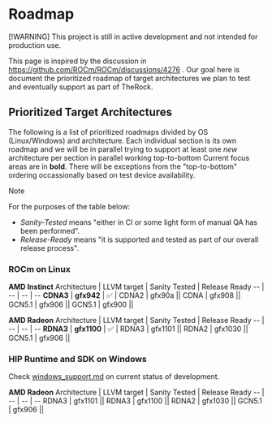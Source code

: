 # Roadmap

[!WARNING] This project is still in active development and not intended for production use.

This page is inspired by the discussion in https://github.com/ROCm/ROCm/discussions/4276 .
Our goal here is document the prioritized roadmap of target architectures we plan to test and eventually support as part of TheRock.

## Prioritized Target Architectures

The following is a list of prioritized roadmaps divided by OS (Linux/Windows) and architecture. Each individual section is its own roadmap and we will be in parallel trying to support at least one *new* architecture per section in parallel working top-to-bottom Current focus areas are in __bold__. There will be exceptions from the "top-to-bottom" ordering occassionally based on test device availability.

> [!NOTE]
> For the purposes of the table below:
> 
> * *Sanity-Tested* means "either in CI or some light form of manual QA has been performed".
> * *Release-Ready* means "it is supported and tested as part of our overall release process".

### ROCm on Linux

**AMD Instinct**
Architecture | LLVM target | Sanity Tested | Release Ready
-- | -- | -- | --
**CDNA3** | **gfx942** | ✅ |
CDNA2 | gfx90a ||
CDNA | gfx908 ||
GCN5.1 | gfx906 ||
GCN5.1 | gfx900 ||

**AMD Radeon**
Architecture | LLVM target | Sanity Tested | Release Ready
-- | -- | -- | --
**RDNA3** | **gfx1100** | ✅ |
RDNA3 | gfx1101 ||
RDNA2 | gfx1030 ||
GCN5.1 | gfx906 ||

### HIP Runtime and SDK on Windows

Check [windows_support.md](docs/development/windows_support.md) on current status of development.

**AMD Radeon**
Architecture | LLVM target | Sanity Tested | Release Ready
-- | -- | -- | --
RDNA3 | gfx1101 ||
RDNA3 | gfx1100 ||
RDNA2 | gfx1030 ||
GCN5.1 | gfx906 ||
